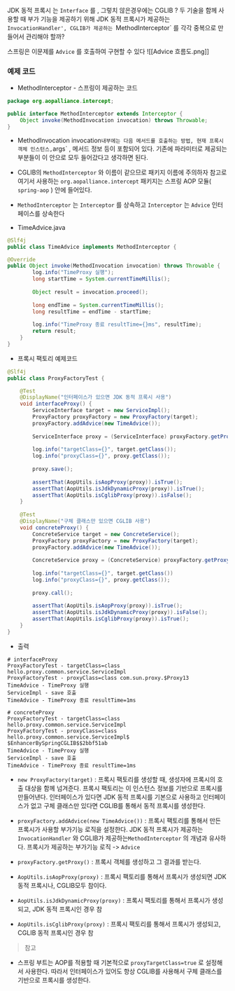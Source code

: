 JDK 동적 프록시 는 `Interface` 를 , 그렇치 않은경우에는 CGLIB ?
두 기술을 함께 사용할 때 부가 기능을 제공하기 위해 JDK 동적 프록시가 제공하는 `InvocationHandler',
CGLIB가 제공하는 `MethodInterceptor` 를 각각 중복으로 만들어서 관리해야 할까?

스프링은 이문제를 `Advice` 를 호출하여 구현할 수 있다
![[Advice 흐름도.png]]

### 예제 코드
- MethodInterceptor - 스프링이 제공하는 코드
```java
package org.aopalliance.intercept;

public interface MethodInterceptor extends Interceptor {
	Object invoke(MethodInvocation invocation) throws Throwable;
}
```
- MethodInvocation invocation`
	내부에는 다음 메서드를 호출하는 방법, 현재 프록시 객체 인스턴스, `args` , 메서드 정보 등이 포함되어 있다. 기존에 파라미터로 제공되는 부분들이 이 안으로 모두 들어갔다고 생각하면 된다.
- CGLIB의 `MethodInterceptor` 와 이름이 같으므로 패키지 이름에 주의하자
	참고로 여기서 사용하는 `org.aopalliance.intercept` 패키지는 스프링 AOP 모듈( `spring-aop` ) 안에 들어있다.
- `MethodInterceptor` 는 `Interceptor` 를 상속하고 `Interceptor` 는 `Advice` 인터페이스를 상속한다

- TimeAdvice.java
```java
@Slf4j
public class TimeAdvice implements MethodInterceptor {

@Override
public Object invoke(MethodInvocation invocation) throws Throwable {
		log.info("TimeProxy 실행");
		long startTime = System.currentTimeMillis();
 
		Object result = invocation.proceed();
 
		long endTime = System.currentTimeMillis();
		long resultTime = endTime - startTime;
 
		log.info("TimeProxy 종료 resultTime={}ms", resultTime);
		return result;
	}
}
```

- 프록시 팩토리 예제코드
```java
@Slf4j
public class ProxyFactoryTest {

	@Test
	@DisplayName("인터페이스가 있으면 JDK 동적 프록시 사용")
	void interfaceProxy() {
		ServiceInterface target = new ServiceImpl();
		ProxyFactory proxyFactory = new ProxyFactory(target);
		proxyFactory.addAdvice(new TimeAdvice());
 
		ServiceInterface proxy = (ServiceInterface) proxyFactory.getProxy();
			
		log.info("targetClass={}", target.getClass());
		log.info("proxyClass={}", proxy.getClass());
 
		proxy.save();
 
		assertThat(AopUtils.isAopProxy(proxy)).isTrue();
		assertThat(AopUtils.isJdkDynamicProxy(proxy)).isTrue();
		assertThat(AopUtils.isCglibProxy(proxy)).isFalse();
	}
	
	@Test
	@DisplayName("구체 클래스만 있으면 CGLIB 사용")
	void concreteProxy() {
		ConcreteService target = new ConcreteService();
		ProxyFactory proxyFactory = new ProxyFactory(target);
		proxyFactory.addAdvice(new TimeAdvice());
 
		ConcreteService proxy = (ConcreteService) proxyFactory.getProxy();
 
		log.info("targetClass={}", target.getClass())
		log.info("proxyClass={}", proxy.getClass());
 
		proxy.call();
 
		assertThat(AopUtils.isAopProxy(proxy)).isTrue();
		assertThat(AopUtils.isJdkDynamicProxy(proxy)).isFalse();
		assertThat(AopUtils.isCglibProxy(proxy)).isTrue();
	}
}
```
- 출력
```shell
# interfaceProxy
ProxyFactoryTest - targetClass=class hello.proxy.common.service.ServiceImpl
ProxyFactoryTest - proxyClass=class com.sun.proxy.$Proxy13
TimeAdvice - TimeProxy 실행
ServiceImpl - save 호출
TimeAdvice - TimeProxy 종료 resultTime=1ms

# concreteProxy
ProxyFactoryTest - targetClass=class hello.proxy.common.service.ServiceImpl
ProxyFactoryTest - proxyClass=class hello.proxy.common.service.ServiceImpl$
$EnhancerBySpringCGLIB$$2bbf51ab
TimeAdvice - TimeProxy 실행
ServiceImpl - save 호출
TimeAdvice - TimeProxy 종료 resultTime=1ms
```

 - `new ProxyFactory(target)` : 프록시 팩토리를 생성할 때, 생성자에 프록시의 호출 대상을 함께 넘겨준다. 프록시 팩토리는 이 인스턴스 정보를 기반으로 프록시를 만들어낸다. 인터페이스가 있다면 JDK 동적 프록시를 기본으로 사용하고 인터페이스가 없고 구체 클래스만 있다면 CGLIB를 통해서 동적 프록시를 생성한다.
- `proxyFactory.addAdvice(new TimeAdvice())` : 프록시 팩토리를 통해서 만든 프록시가 사용할 부가기능 로직을 설정한다. JDK 동적 프록시가 제공하는 `InvocationHandler` 와 CGLIB가 제공하는`MethodInterceptor` 의 개념과 유사하다. 프록시가 제공하는 부가기능 로직 -> `Advice`
- `proxyFactory.getProxy()` : 프록시 객체를 생성하고 그 결과를 받는다.

- `AopUtils.isAopProxy(proxy)` : 프록시 팩토리를 통해서 프록시가 생성되면 JDK 동적 프록시나, CGLIB모두 참이다.
- `AopUtils.isJdkDynamicProxy(proxy)` : 프록시 팩토리를 통해서 프록시가 생성되고, JDK 동적 프록시인 경우 참
- `AopUtils.isCglibProxy(proxy)` : 프록시 팩토리를 통해서 프록시가 생성되고, CGLIB 동적 프록시인 경우 참

> 참고
- 스프링 부트는 AOP를 적용할 때 기본적으로 `proxyTargetClass=true` 로 설정해서 사용한다. 따라서 인터페이스가 있어도 항상 CGLIB를 사용해서 구체 클래스를 기반으로 프록시를 생성한다.